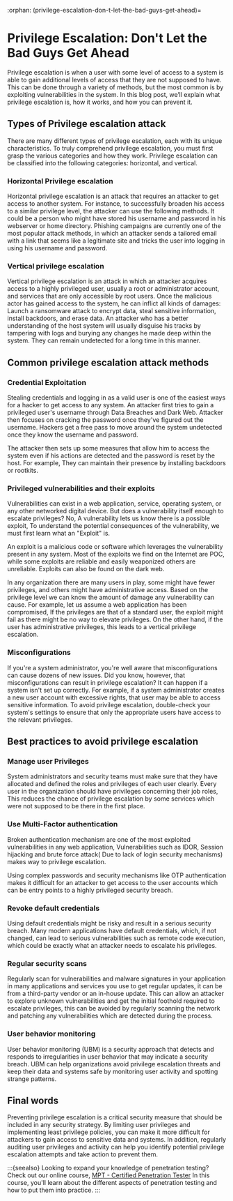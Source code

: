 :orphan:
(privilege-escalation-don-t-let-the-bad-guys-get-ahead)=

# Privilege Escalation: Don't Let the Bad Guys Get Ahead

Privilege escalation is when a user with some level of access to a system is able to gain additional levels of access that they are not supposed to have. This can be done through a variety of methods, but the most common is by exploiting vulnerabilities in the system. In this blog post, we’ll explain what privilege escalation is, how it works, and how you can prevent it.

## Types of Privilege escalation attack

There are many different types of privilege escalation, each with its unique characteristics. To truly comprehend privilege escalation, you must first grasp the various categories and how they work. Privilege escalation can be classified into the following categories: horizontal, and vertical.

### Horizontal Privilege escalation

Horizontal privilege escalation is an attack that requires an attacker to get access to another system. For instance, to successfully broaden his access to a similar privilege level, the attacker can use the following methods. It could be a person who might have stored his username and password in his webserver or home directory. Phishing campaigns are currently one of the most popular attack methods, in which an attacker sends a tailored email with a link that seems like a legitimate site and tricks the user into logging in using his username and password.

### Vertical privilege escalation

Vertical privilege escalation is an attack in which an attacker acquires access to a highly privileged user, usually a root or administrator account, and services that are only accessible by root users. Once the malicious actor has gained access to the system, he can inflict all kinds of damages: Launch a ransomware attack to encrypt data, steal sensitive information, install backdoors, and erase data. An attacker who has a better understanding of the host system will usually disguise his tracks by tampering with logs and burying any changes he made deep within the system. They can remain undetected for a long time in this manner.

## Common privilege escalation attack methods

### Credential Exploitation

Stealing credentials and logging in as a valid user is one of the easiest ways for a hacker to get access to any system. An attacker first tries to gain a privileged user's username through Data Breaches and Dark Web. Attacker then focuses on cracking the password once they've figured out the username. Hackers get a free pass to move around the system undetected once they know the username and password.

The attacker then sets up some measures that allow him to access the system even if his actions are detected and the password is reset by the host. For example, They can maintain their presence by installing backdoors or rootkits.

### Privileged vulnerabilities and their exploits

Vulnerabilities can exist in a web application, service, operating system, or any other networked digital device. But does a vulnerability itself enough to escalate privileges? No, A vulnerability lets us know there is a possible exploit, To understand the potential consequences of the vulnerability, we must first learn what an "Exploit" is.

An exploit is a malicious code or software which leverages the vulnerability present in any system. Most of the exploits we find on the Internet are POC, while some exploits are reliable and easily weaponized others are unreliable. Exploits can also be found on the dark web.

In any organization there are many users in play, some might have fewer privileges, and others might have administrative access. Based on the privilege level we can know the amount of damage any vulnerability can cause. For example, let us assume a web application has been compromised, If the privileges are that of a standard user, the exploit might fail as there might be no way to elevate privileges. On the other hand, if the user has administrative privileges, this leads to a vertical privilege escalation.

### Misconfigurations

If you're a system administrator, you're well aware that misconfigurations can cause dozens of new issues. Did you know, however, that misconfigurations can result in privilege escalation? It can happen if a system isn't set up correctly. For example, if a system administrator creates a new user account with excessive rights, that user may be able to access sensitive information. To avoid privilege escalation, double-check your system's settings to ensure that only the appropriate users have access to the relevant privileges.

## Best practices to avoid privilege escalation

### Manage user Privileges

System administrators and security teams must make sure that they have allocated and defined the roles and privileges of each user clearly. Every user in the organization should have privileges concerning their job roles, This reduces the chance of privilege escalation by some services which were not supposed to be there in the first place.

### Use Multi-Factor authentication

Broken authentication mechanism are one of the most exploited vulnerabilities in any web application, Vulnerabilities such as IDOR, Session hijacking and brute force attack( Due to lack of login security mechanisms) makes way to privilege escalation.

Using complex passwords and security mechanisms like OTP authentication makes it difficult for an attacker to get access to the user accounts which can be entry points to a highly privileged security breach.

### Revoke default credentials

Using default credentials might be risky and result in a serious security breach. Many modern applications have default credentials, which, if not changed, can lead to serious vulnerabilities such as remote code execution, which could be exactly what an attacker needs to escalate his privileges.

### Regular security scans

Regularly scan for vulnerabilities and malware signatures in your application in many applications and services you use to get regular updates, it can be from a third-party vendor or an in-house update. This can allow an attacker to explore unknown vulnerabilities and get the initial foothold required to escalate privileges, this can be avoided by regularly scanning the network and patching any vulnerabilities which are detected during the process.

### User behavior monitoring

User behavior monitoring (UBM) is a security approach that detects and responds to irregularities in user behavior that may indicate a security breach. UBM can help organizations avoid privilege escalation threats and keep their data and systems safe by monitoring user activity and spotting strange patterns.

## Final words

Preventing privilege escalation is a critical security measure that should be included in any security strategy. By limiting user privileges and implementing least privilege policies, you can make it more difficult for attackers to gain access to sensitive data and systems. In addition, regularly auditing user privileges and activity can help you identify potential privilege escalation attempts and take action to prevent them.

:::{seealso}
Looking to expand your knowledge of penetration testing? Check out our online course, [MPT - Certified Penetration Tester](https://www.mosse-institute.com/certifications/mpt-certified-penetration-tester.html) In this course, you'll learn about the different aspects of penetration testing and how to put them into practice.
:::
